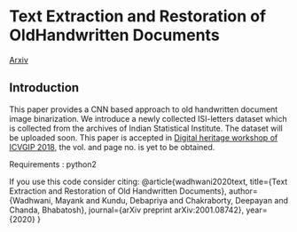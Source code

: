 # Text Extraction and Restoration of OldHandwritten Documents</h1>
<a href="https://arxiv.org/pdf/2001.08742.pdf">Arxiv</a>
<h2>Introduction</h2>
This paper provides a CNN based approach to old handwritten document image binarization. We introduce a newly collected ISI-letters dataset which is collected from the archives of Indian Statistical Institute. The dataset will be uploaded soon.
This paper is accepted in <a href="http://dtu.ac.in/Platforms/WDH_CFP/">Digital heritage workshop of ICVGIP 2018</a>, the vol. and page no. is yet to be obtained.

Requirements :
python2

If you use this code consider citing:
@article{wadhwani2020text,
title={Text Extraction and Restoration of Old Handwritten Documents}, 
author={Wadhwani, Mayank and Kundu, Debapriya and Chakraborty, Deepayan and Chanda, Bhabatosh}, 
journal={arXiv preprint arXiv:2001.08742}, year={2020} }
</textarea>
